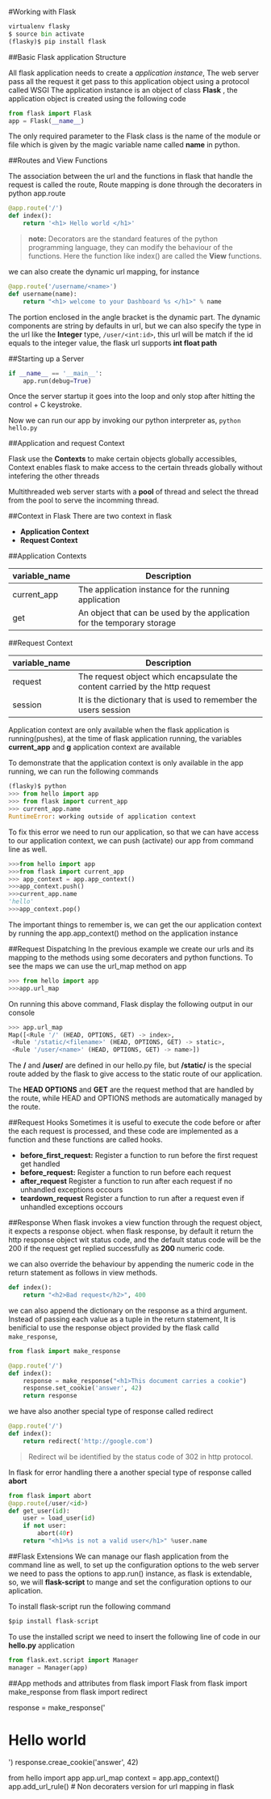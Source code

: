 #Working with Flask

```python
virtualenv flasky
$ source bin activate
(flasky)$ pip install flask
```

##Basic Flask application Structure

All flask application needs to create a *application instance*,
The web server pass all the request it get pass to this application object using a protocol called WSGI
The application instance is an object of class **Flask** , the application object is created using the following code

```python
from flask import Flask
app = Flask(__name__)
```

The only required parameter to the Flask class is the name of the module or file which is given by the magic variable  name 
called **__name__** in python.


##Routes and View Functions

The association between the url and the functions in flask that handle the request is called the route, 
Route mapping is done through the decoraters in python app.route

```python
@app.route('/')
def index():
	return '<h1> Hello world </h1>'
```


> **note:** Decorators are the standard features of the python programming language, they can modify the behaviour of the functions. Here the function like index() are called the **View** functions.


we can also create the dynamic url mapping, for instance

```python
@app.route('/username/<name>')
def username(name):
	return "<h1> welcome to your Dashboard %s </h1>" % name
```

The portion enclosed in the angle bracket is the dynamic part.
The dynamic components are string by defaults in url, but we can also specify the type in the url like the **Integer** type, `/user/<int:id>`, this url
will be match if the id equals to the integer value, the flask url supports **int float path**


##Starting up a Server
```python
if __name__ == '__main__':
	app.run(debug=True)
```

Once the server startup it goes into the loop and only stop after hitting the control + C keystroke.

Now we can run our app by invoking our python interpreter as,
`python hello.py`

##Application and request Context

Flask use the **Contexts** to make certain objects globally accessibles,
Context enables flask to make access to the certain threads globally without intefering the other threads

Multithreaded web server starts with a **pool** of thread and select the thread from the pool to serve the incomming thread.

##Context in Flask
There are two context in flask

- **Application Context**
- **Request Context**

##Application Contexts

variable_name |  Description
------------- |-------------
current_app	  | The application instance for the running application
get			| An object that can be used by the application for the temporary storage


##Request Context

variable_name | Description
------------  |	------------
request 	  | The request object which encapsulate the content carried by the http request
session 	  |  It is the dictionary that is used to remember the users session

Application context are only available when the flask application is running(pushes), at the time
of flask application running, the variables **current_app** and **g** application context are available

To demonstrate that the application context is only available in the app running, we can run the following commands

```python
(flasky)$ python
>>> from hello import app 
>>> from flask import current_app
>>> current_app.name 
RuntimeError: working outside of application context
```
To fix this error we need to run our application, so that we can have access to our application context, 
we can push (activate) our app from command line as well.

```python
>>>from hello import app
>>>from flask import current_app
>>> app_context = app.app_context()
>>>app_context.push()
>>>current_app.name
'hello'
>>>app_context.pop()
```
The important things to remember is, we can get the our application context by running the app.app_context() method on the 
application instance


##Request Dispatching
In the previous example we create our urls and its mapping to the methods using some decoraters and python functions.
To see the maps we can use the url_map method on app

```python
>>> from hello import app 
>>>app.url_map 
```
On running this above command, Flask display the following output in our console
```python
>>> app.url_map
Map([<Rule '/' (HEAD, OPTIONS, GET) -> index>,
 <Rule '/static/<filename>' (HEAD, OPTIONS, GET) -> static>,
 <Rule '/user/<name>' (HEAD, OPTIONS, GET) -> name>])
```
The **/** and **/user/<name>** are defined in our hello.py file, but **/static/<filename>** is the 
special route added by the flask to give access to the static route of our application.

The **HEAD OPTIONS** and **GET** are the request method that are handled by the route, while HEAD and OPTIONS methods are
automatically managed by the route.


##Request Hooks
Sometimes it is useful to execute the code before or after the each request is processed, and these code are implemented
as a function and these functions are called hooks.

- **before_first_request:**  Register a function to run before the first request get handled
- **before_request:** Register a function to run before each request
- **after_request** Register a function to run after each request if no unhandled exceptions occours
- **teardown_request** Register a function to run after a request even if unhandled exceptions occours

##Response
When flask invokes a view function through the request object, it expects a response object. when flask response,
by default it return the http response object wit status code, and the default status code will be the 200
if the request get replied successfully as **200** numeric code.

we can also override the behaviour by appending the numeric code in the return statement as follows in view methods.

```python
def index():
	return "<h2>Bad request</h2>", 400
```
we can also append the dictionary on the response as a third argument.
Instead of passing each value as a tuple in the return statement, It is benificial to use the response object provided
by the flask calld `make_response`, 

```python
from flask import make_response

@app.route('/')
def index():
	response = make_response("<h1>This document carries a cookie")
	response.set_cookie('answer', 42)
	return response
```

we have also another special type of response called redirect 
```python
@app.route('/')
def index():
	return redirect('http://google.com')
```
> Redirect wil be identified by the status code of 302 in http protocol.

In flask for error handling there a another special type of response called **abort**
```python
from flask import abort
@app.route(/user/<id>)
def get_user(id):
	user = load_user(id)
	if not user:
		abort(40r)
	return "<h1>%s is not a valid user</h1>" %user.name
```

##Flask Extensions
We can manage our flash application from the command line as well, to set up the configuration options to the 
web server we need to pass the options to app.run() instance, as flask is extendable, so, we will **flask-script**
to mange and set the configuration options to our aplication.

To install flask-script run the following command
```python
$pip install flask-script
```

To use the installed script we need to insert the following line of code in our **hello.py** application

```python
from flask.ext.script import Manager
manager = Manager(app)
```

##App methods and attributes
from flask import Flask
from flask import make_response
from flask import redirect

response = make_response('<h1> Hello world </h1>')
response.creae_cookie('answer', 42)

from hello import app 
app.url_map 
context = app.app_context()
app.add_url_rule() # Non decoraters version for url mapping in flask

